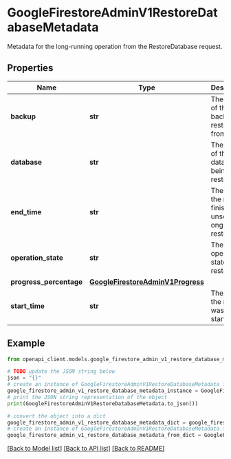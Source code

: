 # GoogleFirestoreAdminV1RestoreDatabaseMetadata

Metadata for the long-running operation from the RestoreDatabase request.

## Properties

Name | Type | Description | Notes
------------ | ------------- | ------------- | -------------
**backup** | **str** | The name of the backup restoring from. | [optional] 
**database** | **str** | The name of the database being restored to. | [optional] 
**end_time** | **str** | The time the restore finished, unset for ongoing restores. | [optional] 
**operation_state** | **str** | The operation state of the restore. | [optional] 
**progress_percentage** | [**GoogleFirestoreAdminV1Progress**](GoogleFirestoreAdminV1Progress.md) |  | [optional] 
**start_time** | **str** | The time the restore was started. | [optional] 

## Example

```python
from openapi_client.models.google_firestore_admin_v1_restore_database_metadata import GoogleFirestoreAdminV1RestoreDatabaseMetadata

# TODO update the JSON string below
json = "{}"
# create an instance of GoogleFirestoreAdminV1RestoreDatabaseMetadata from a JSON string
google_firestore_admin_v1_restore_database_metadata_instance = GoogleFirestoreAdminV1RestoreDatabaseMetadata.from_json(json)
# print the JSON string representation of the object
print(GoogleFirestoreAdminV1RestoreDatabaseMetadata.to_json())

# convert the object into a dict
google_firestore_admin_v1_restore_database_metadata_dict = google_firestore_admin_v1_restore_database_metadata_instance.to_dict()
# create an instance of GoogleFirestoreAdminV1RestoreDatabaseMetadata from a dict
google_firestore_admin_v1_restore_database_metadata_from_dict = GoogleFirestoreAdminV1RestoreDatabaseMetadata.from_dict(google_firestore_admin_v1_restore_database_metadata_dict)
```
[[Back to Model list]](../README.md#documentation-for-models) [[Back to API list]](../README.md#documentation-for-api-endpoints) [[Back to README]](../README.md)


